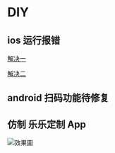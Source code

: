 # DIY

## ios 运行报错

[解决一](https://www.jianshu.com/p/cf0ec5469522)

[解决二](https://github.com/facebook/react-native/issues/21354)

## android 扫码功能待修复

## 仿制 乐乐定制 App

![效果圖](https://github.com/TryImpossible/LeleMarket-RN/blob/develop/LeleMarket1.0/demo/DIY.gif?raw=true)
